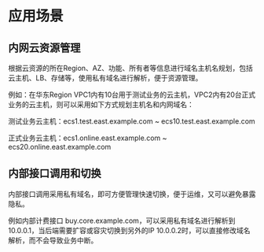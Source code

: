 # 应用场景

## 内网云资源管理
根据云资源的所在Region、AZ、功能、所有者等信息进行域名主机名规划，包括云主机、LB、存储等，使用私有域名进行解析，便于资源管理。

例如：在华东Region VPC1内有10台用于测试业务的云主机，VPC2内有20台正式业务的云主机，则可以采用如下方式规划主机名和内网域名：

测试业务云主机：ecs1.test.east.example.com ~ ecs10.test.east.example.com

正式业务云主机：ecs1.online.east.example.com ~ ecs20.online.east.example.com 

## 内部接口调用和切换
内部接口调用采用私有域名，即可方便管理快速切换，便于运维，又可以避免暴露隐私。

例如内部计费接口 buy.core.example.com，可以采用私有域名进行解析到10.0.0.1，当后端需要扩容或容灾切换到另外的IP 10.0.0.2时，可以直接修改域名解析，而不会导致业务中断。
